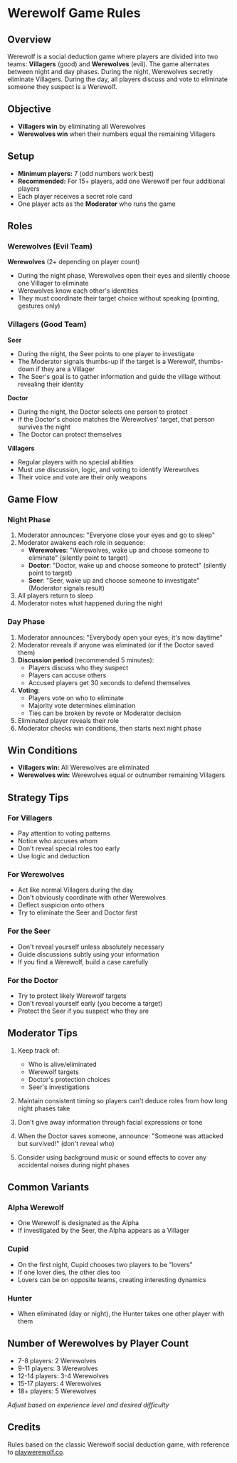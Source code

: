 # Werewolf Game Rules

## Overview

Werewolf is a social deduction game where players are divided into two teams: **Villagers** (good) and **Werewolves** (evil). The game alternates between night and day phases. During the night, Werewolves secretly eliminate Villagers. During the day, all players discuss and vote to eliminate someone they suspect is a Werewolf.

## Objective

- **Villagers win** by eliminating all Werewolves
- **Werewolves win** when their numbers equal the remaining Villagers

## Setup

- **Minimum players:** 7 (odd numbers work best)
- **Recommended:** For 15+ players, add one Werewolf per four additional players
- Each player receives a secret role card
- One player acts as the **Moderator** who runs the game

## Roles

### Werewolves (Evil Team)

**Werewolves** (2+ depending on player count)
- During the night phase, Werewolves open their eyes and silently choose one Villager to eliminate
- Werewolves know each other's identities
- They must coordinate their target choice without speaking (pointing, gestures only)

### Villagers (Good Team)

**Seer**
- During the night, the Seer points to one player to investigate
- The Moderator signals thumbs-up if the target is a Werewolf, thumbs-down if they are a Villager
- The Seer's goal is to gather information and guide the village without revealing their identity

**Doctor**
- During the night, the Doctor selects one person to protect
- If the Doctor's choice matches the Werewolves' target, that person survives the night
- The Doctor can protect themselves

**Villagers**
- Regular players with no special abilities
- Must use discussion, logic, and voting to identify Werewolves
- Their voice and vote are their only weapons

## Game Flow

### Night Phase

1. Moderator announces: "Everyone close your eyes and go to sleep"
2. Moderator awakens each role in sequence:
   - **Werewolves**: "Werewolves, wake up and choose someone to eliminate" (silently point to target)
   - **Doctor**: "Doctor, wake up and choose someone to protect" (silently point to target)
   - **Seer**: "Seer, wake up and choose someone to investigate" (Moderator signals result)
3. All players return to sleep
4. Moderator notes what happened during the night

### Day Phase

1. Moderator announces: "Everybody open your eyes; it's now daytime"
2. Moderator reveals if anyone was eliminated (or if the Doctor saved them)
3. **Discussion period** (recommended 5 minutes):
   - Players discuss who they suspect
   - Players can accuse others
   - Accused players get 30 seconds to defend themselves
4. **Voting**:
   - Players vote on who to eliminate
   - Majority vote determines elimination
   - Ties can be broken by revote or Moderator decision
5. Eliminated player reveals their role
6. Moderator checks win conditions, then starts next night phase

## Win Conditions

- **Villagers win:** All Werewolves are eliminated
- **Werewolves win:** Werewolves equal or outnumber remaining Villagers

## Strategy Tips

### For Villagers
- Pay attention to voting patterns
- Notice who accuses whom
- Don't reveal special roles too early
- Use logic and deduction

### For Werewolves
- Act like normal Villagers during the day
- Don't obviously coordinate with other Werewolves
- Deflect suspicion onto others
- Try to eliminate the Seer and Doctor first

### For the Seer
- Don't reveal yourself unless absolutely necessary
- Guide discussions subtly using your information
- If you find a Werewolf, build a case carefully

### For the Doctor
- Try to protect likely Werewolf targets
- Don't reveal yourself early (you become a target)
- Protect the Seer if you suspect who they are

## Moderator Tips

1. Keep track of:
   - Who is alive/eliminated
   - Werewolf targets
   - Doctor's protection choices
   - Seer's investigations

2. Maintain consistent timing so players can't deduce roles from how long night phases take

3. Don't give away information through facial expressions or tone

4. When the Doctor saves someone, announce: "Someone was attacked but survived!" (don't reveal who)

5. Consider using background music or sound effects to cover any accidental noises during night phases

## Common Variants

### Alpha Werewolf
- One Werewolf is designated as the Alpha
- If investigated by the Seer, the Alpha appears as a Villager

### Cupid
- On the first night, Cupid chooses two players to be "lovers"
- If one lover dies, the other dies too
- Lovers can be on opposite teams, creating interesting dynamics

### Hunter
- When eliminated (day or night), the Hunter takes one other player with them

## Number of Werewolves by Player Count

- 7-8 players: 2 Werewolves
- 9-11 players: 3 Werewolves
- 12-14 players: 3-4 Werewolves
- 15-17 players: 4 Werewolves
- 18+ players: 5 Werewolves

*Adjust based on experience level and desired difficulty*

## Credits

Rules based on the classic Werewolf social deduction game, with reference to [playwerewolf.co](https://playwerewolf.co/pages/rules).
